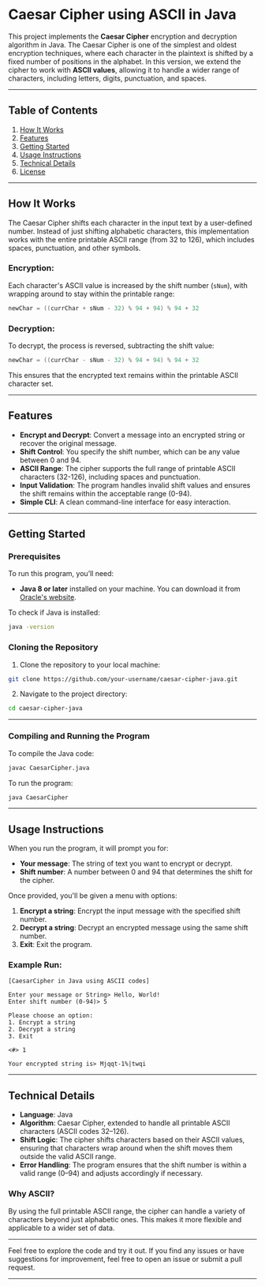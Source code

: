# Caesar Cipher using ASCII in Java

This project implements the **Caesar Cipher** encryption and decryption algorithm in Java. The Caesar Cipher is one of the simplest and oldest encryption techniques, where each character in the plaintext is shifted by a fixed number of positions in the alphabet. In this version, we extend the cipher to work with **ASCII values**, allowing it to handle a wider range of characters, including letters, digits, punctuation, and spaces.

---

## Table of Contents

1. [How It Works](#how-it-works)
2. [Features](#features)
3. [Getting Started](#getting-started)
4. [Usage Instructions](#usage-instructions)
5. [Technical Details](#technical-details)
6. [License](#license)

---

## How It Works

The Caesar Cipher shifts each character in the input text by a user-defined number. Instead of just shifting alphabetic characters, this implementation works with the entire printable ASCII range (from 32 to 126), which includes spaces, punctuation, and other symbols.

### Encryption:
Each character's ASCII value is increased by the shift number (`sNum`), with wrapping around to stay within the printable range:

```java
newChar = ((currChar + sNum - 32) % 94 + 94) % 94 + 32
```

### Decryption:
To decrypt, the process is reversed, subtracting the shift value:

```java
newChar = ((currChar - sNum - 32) % 94 + 94) % 94 + 32
```

This ensures that the encrypted text remains within the printable ASCII character set.

---

## Features

- **Encrypt and Decrypt**: Convert a message into an encrypted string or recover the original message.
- **Shift Control**: You specify the shift number, which can be any value between 0 and 94.
- **ASCII Range**: The cipher supports the full range of printable ASCII characters (32-126), including spaces and punctuation.
- **Input Validation**: The program handles invalid shift values and ensures the shift remains within the acceptable range (0-94).
- **Simple CLI**: A clean command-line interface for easy interaction.

---

## Getting Started

### Prerequisites

To run this program, you’ll need:

- **Java 8 or later** installed on your machine. You can download it from [Oracle's website](https://www.oracle.com/java/technologies/javase-jdk11-downloads.html).
  
To check if Java is installed:

```bash
java -version
```

### Cloning the Repository

1. Clone the repository to your local machine:

```bash
git clone https://github.com/your-username/caesar-cipher-java.git
```

2. Navigate to the project directory:

```bash
cd caesar-cipher-java
```

---

### Compiling and Running the Program

To compile the Java code:

```bash
javac CaesarCipher.java
```

To run the program:

```bash
java CaesarCipher
```

---

## Usage Instructions

When you run the program, it will prompt you for:

- **Your message**: The string of text you want to encrypt or decrypt.
- **Shift number**: A number between 0 and 94 that determines the shift for the cipher.

Once provided, you'll be given a menu with options:

1. **Encrypt a string**: Encrypt the input message with the specified shift number.
2. **Decrypt a string**: Decrypt an encrypted message using the same shift number.
3. **Exit**: Exit the program.

### Example Run:

```
[CaesarCipher in Java using ASCII codes]

Enter your message or String> Hello, World!
Enter shift number (0-94)> 5

Please choose an option:
1. Encrypt a string
2. Decrypt a string
3. Exit

<#> 1

Your encrypted string is> Mjqqt-1%|twqi
```

---

## Technical Details

- **Language**: Java
- **Algorithm**: Caesar Cipher, extended to handle all printable ASCII characters (ASCII codes 32–126).
- **Shift Logic**: The cipher shifts characters based on their ASCII values, ensuring that characters wrap around when the shift moves them outside the valid ASCII range.
- **Error Handling**: The program ensures that the shift number is within a valid range (0–94) and adjusts accordingly if necessary.

### Why ASCII?

By using the full printable ASCII range, the cipher can handle a variety of characters beyond just alphabetic ones. This makes it more flexible and applicable to a wider set of data.

---

Feel free to explore the code and try it out. If you find any issues or have suggestions for improvement, feel free to open an issue or submit a pull request.

---
